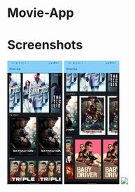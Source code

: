 # Movie-App

# Screenshots
<p>
  <img src="art/img2.png" width="25%"/>
  <img src="art/img1.png" width="25%"/>
  <img src="C:/Users/Administrator/AndroidStudioProjects/movieSite/app/src/main/res/drawable/winners.png" width="25%"/>
</p>

